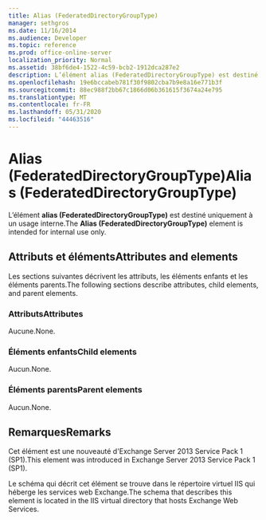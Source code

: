 ```yaml
---
title: Alias (FederatedDirectoryGroupType)
manager: sethgros
ms.date: 11/16/2014
ms.audience: Developer
ms.topic: reference
ms.prod: office-online-server
localization_priority: Normal
ms.assetid: 38bf6de4-1522-4c59-bcb2-1912dca287e2
description: L’élément alias (FederatedDirectoryGroupType) est destiné uniquement à un usage interne.
ms.openlocfilehash: 19e6bccabeb781f30f9802cba7b9e8a16e771b3f
ms.sourcegitcommit: 88ec988f2bb67c1866d06b361615f3674a24e795
ms.translationtype: MT
ms.contentlocale: fr-FR
ms.lasthandoff: 05/31/2020
ms.locfileid: "44463516"
---
```

# <a name="alias-federateddirectorygrouptype"></a><span data-ttu-id="b6b25-103">Alias (FederatedDirectoryGroupType)</span><span class="sxs-lookup"><span data-stu-id="b6b25-103">Alias (FederatedDirectoryGroupType)</span></span>

<span data-ttu-id="b6b25-104">L’élément **alias (FederatedDirectoryGroupType)** est destiné uniquement à un usage interne.</span><span class="sxs-lookup"><span data-stu-id="b6b25-104">The **Alias (FederatedDirectoryGroupType)** element is intended for internal use only.</span></span> 

## <a name="attributes-and-elements"></a><span data-ttu-id="b6b25-105">Attributs et éléments</span><span class="sxs-lookup"><span data-stu-id="b6b25-105">Attributes and elements</span></span>

<span data-ttu-id="b6b25-106">Les sections suivantes décrivent les attributs, les éléments enfants et les éléments parents.</span><span class="sxs-lookup"><span data-stu-id="b6b25-106">The following sections describe attributes, child elements, and parent elements.</span></span>
  
### <a name="attributes"></a><span data-ttu-id="b6b25-107">Attributs</span><span class="sxs-lookup"><span data-stu-id="b6b25-107">Attributes</span></span>

<span data-ttu-id="b6b25-108">Aucune.</span><span class="sxs-lookup"><span data-stu-id="b6b25-108">None.</span></span>
  
### <a name="child-elements"></a><span data-ttu-id="b6b25-109">Éléments enfants</span><span class="sxs-lookup"><span data-stu-id="b6b25-109">Child elements</span></span>

<span data-ttu-id="b6b25-110">Aucun.</span><span class="sxs-lookup"><span data-stu-id="b6b25-110">None.</span></span>
  
### <a name="parent-elements"></a><span data-ttu-id="b6b25-111">Éléments parents</span><span class="sxs-lookup"><span data-stu-id="b6b25-111">Parent elements</span></span>

<span data-ttu-id="b6b25-112">Aucun.</span><span class="sxs-lookup"><span data-stu-id="b6b25-112">None.</span></span>
  
## <a name="remarks"></a><span data-ttu-id="b6b25-113">Remarques</span><span class="sxs-lookup"><span data-stu-id="b6b25-113">Remarks</span></span>

<span data-ttu-id="b6b25-114">Cet élément est une nouveauté d'Exchange Server 2013 Service Pack 1 (SP1).</span><span class="sxs-lookup"><span data-stu-id="b6b25-114">This element was introduced in Exchange Server 2013 Service Pack 1 (SP1).</span></span>
  
<span data-ttu-id="b6b25-115">Le schéma qui décrit cet élément se trouve dans le répertoire virtuel IIS qui héberge les services web Exchange.</span><span class="sxs-lookup"><span data-stu-id="b6b25-115">The schema that describes this element is located in the IIS virtual directory that hosts Exchange Web Services.</span></span>
  


